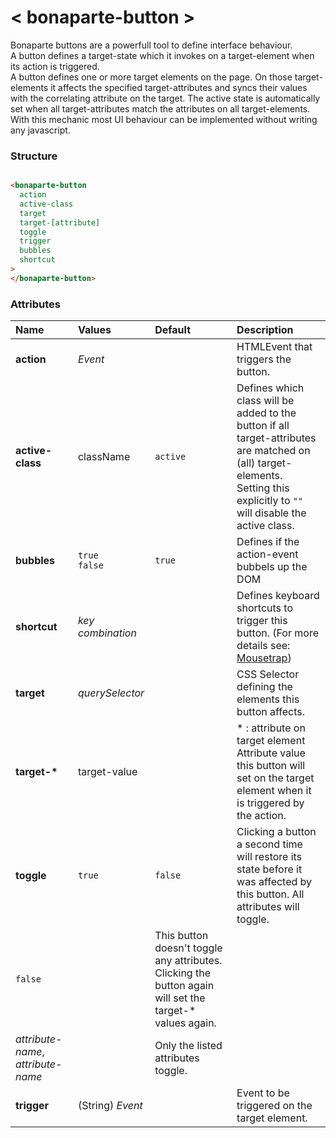 # < bonaparte-button >
Bonaparte buttons are a powerfull tool to define interface behaviour. <br>A button defines a target-state which it invokes on a target-element when its action is triggered.<br> A button defines one or more target elements on the page. On those target-elements it affects the specified target-attributes and syncs their values with the correlating attribute on the target. The active state is automatically set when all target-attributes match the attributes on all target-elements. <br>
With this mechanic most UI behaviour can be implemented without writing any javascript.


### Structure 

```html

<bonaparte-button
  action
  active-class
  target
  target-[attribute]
  toggle
  trigger
  bubbles
  shortcut
>
</bonaparte-button>
```
### Attributes
Name | Values | Default | Description 
:--------- | :--- | :------ | :----------
__action__ | _Event_ |  | HTMLEvent that triggers the button.
__active-class__ | className | `active` | Defines which class will be added to the button if all target-attributes are matched on (all) target-elements.<br>Setting this explicitly to `""` will disable the active class.
__bubbles__ | `true`<br>`false` | `true` | Defines if the action-event bubbels up the DOM
__shortcut__ | _key combination_ | | Defines keyboard shortcuts to trigger this button. (For more details see: [Mousetrap](https://craig.is/killing/mice))
__target__ | _querySelector_ |  | CSS Selector defining the elements this button affects.
__target-*__ | target-value |  | * : attribute on target element<br>Attribute value this button will set on the target element when it is triggered by the action.
__toggle__ | `true` | `false` | Clicking a button a second time will restore its state before it was affected by this button. All attributes will toggle.
 | `false` | | This button doesn't toggle any attributes. Clicking the button again will set the target-* values again.
 | _attribute-name_, _attribute-name_ | | Only the listed attributes toggle.
__trigger__ | (String) _Event_ |  | Event to be triggered on the target element.



